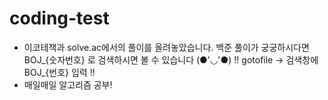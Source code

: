 # coding-test

* 이코테책과 solve.ac에서의 풀이를 올려놓았습니다. 백준 풀이가 궁궁하시다면 BOJ_{숫자번호} 로 검색하시면 볼 수 있습니다 (●'◡'●)    !! gotofile -> 검색창에 BOJ_{번호} 입력 !!
* 매일매일 알고리즘 공부!
